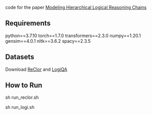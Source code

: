 code for the paper [Modeling Hierarchical Logical Reasoning Chains](https://aclanthology.org/2022.coling-1.126.pdf)

## Requirements

python==3.7.10
torch==1.7.0
transformers==2.3.0
numpy==1.20.1
gensim==4.0.1
nltk==3.6.2
spacy==2.3.5


## Datasets
Download [ReClor](https://eval.ai/web/challenges/challenge-page/503/overview) and [LogiQA](https://github.com/lgw863/LogiQA-dataset)


## How to Run

sh run_reclor.sh

sh run_logi.sh

